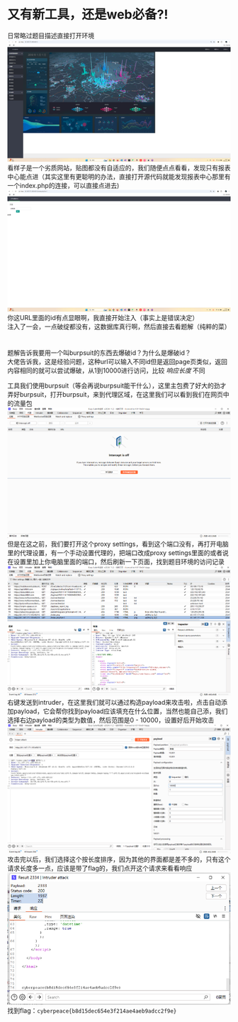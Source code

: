 # 又有新工具，还是web必备?!
日常略过题目描述直接打开环境  
![alt text](image.png)  
看样子是一个劣质网站，贴图都没有自适应的，我们随便点点看看，发现只有报表中心能点进（其实这里有更聪明的办法，直接打开源代码就能发现报表中心那里有一个index.php的连接，可以直接点进去)   
![alt text](image-1.png)   
你这URL里面的id有点显眼啊，我直接开始注入（事实上是错误决定）   
注入了一会，一点破绽都没有，这数据库真行啊，然后直接去看题解（纯粹的菜）  
#
题解告诉我要用一个叫burpsuit的东西去爆破id？为什么是爆破id？   
大佬告诉我，这是经验问题，这种url可以输入不同id但是返回page页类似，返回内容相同的就可以尝试爆破，从1到10000进行访问，比较
_响应长度_
不同  

工具我们使用burpsuit（等会再说burpsuit能干什么），这里主包费了好大的劲才弄好burpsuit，打开burpsuit，来到代理区域，在这里我们可以看到我们在网页中的流量包   
![alt text](image-2.png)   
但是在这之前，我们要打开这个proxy settings，看到这个端口没有，再打开电脑里的代理设置，有一个手动设置代理的，把端口改成proxy settings里面的或者说在设置里加上你电脑里面的端口，然后刷新一下页面，找到题目环境的访问记录   
![alt text](image-4.png)
右键发送到intruder，在这里我们就可以通过构造payload来攻击啦，点击自动添加payload，它会帮你找到payload应该填充在什么位置，当然也能自己添，我们选择右边payload的类型为数值，然后范围是0 - 10000，设置好后开始攻击  
![alt text](image-3.png)  
攻击完以后，我们选择这个按长度排序，因为其他的界面都是差不多的，只有这个请求长度多一点，应该是带了flag的，我们点开这个请求来看看响应   
![alt text](image-5.png)
找到flag：`cyberpeace{b8d15dec654e3f214ae4aeb9adcc2f9e}`